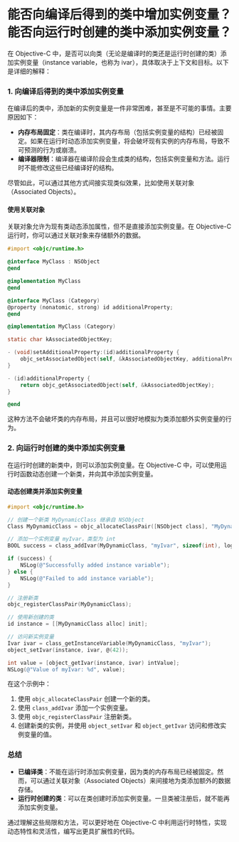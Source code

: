 # 能否向编译后得到的类中增加实例变量？能否向运行时创建的类中添加实例变量？

在 Objective-C 中，是否可以向类（无论是编译时的类还是运行时创建的类）添加实例变量（instance variable，也称为 ivar），具体取决于上下文和目标。以下是详细的解释：

### 1. 向编译后得到的类中添加实例变量

在编译后的类中，添加新的实例变量是一件非常困难，甚至是不可能的事情。主要原因如下：

- **内存布局固定**：类在编译时，其内存布局（包括实例变量的结构）已经被固定。如果在运行时动态添加实例变量，将会破坏现有实例的内存布局，导致不可预测的行为或崩溃。
- **编译器限制**：编译器在编译阶段会生成类的结构，包括实例变量和方法。运行时不能修改这些已经编译好的结构。

尽管如此，可以通过其他方式间接实现类似效果，比如使用关联对象（Associated Objects）。

#### 使用关联对象

关联对象允许为现有类动态添加属性，但不是直接添加实例变量。在 Objective-C 运行时，你可以通过关联对象来存储额外的数据。

```objective-c
#import <objc/runtime.h>

@interface MyClass : NSObject
@end

@implementation MyClass
@end

@interface MyClass (Category)
@property (nonatomic, strong) id additionalProperty;
@end

@implementation MyClass (Category)

static char kAssociatedObjectKey;

- (void)setAdditionalProperty:(id)additionalProperty {
    objc_setAssociatedObject(self, &kAssociatedObjectKey, additionalProperty, OBJC_ASSOCIATION_RETAIN_NONATOMIC);
}

- (id)additionalProperty {
    return objc_getAssociatedObject(self, &kAssociatedObjectKey);
}

@end
```

这种方法不会破坏类的内存布局，并且可以很好地模拟为类添加额外实例变量的行为。

### 2. 向运行时创建的类中添加实例变量

在运行时创建的新类中，则可以添加实例变量。在 Objective-C 中，可以使用运行时函数动态创建一个新类，并向其中添加实例变量。

#### 动态创建类并添加实例变量

```objective-c
#import <objc/runtime.h>

// 创建一个新类 MyDynamicClass 继承自 NSObject
Class MyDynamicClass = objc_allocateClassPair([NSObject class], "MyDynamicClass", 0);

// 添加一个实例变量 myIvar，类型为 int
BOOL success = class_addIvar(MyDynamicClass, "myIvar", sizeof(int), log2(sizeof(int)), @encode(int));

if (success) {
    NSLog(@"Successfully added instance variable");
} else {
    NSLog(@"Failed to add instance variable");
}

// 注册新类
objc_registerClassPair(MyDynamicClass);

// 使用新创建的类
id instance = [[MyDynamicClass alloc] init];

// 访问新实例变量
Ivar ivar = class_getInstanceVariable(MyDynamicClass, "myIvar");
object_setIvar(instance, ivar, @(42));

int value = [object_getIvar(instance, ivar) intValue];
NSLog(@"Value of myIvar: %d", value);
```

在这个示例中：

1. 使用 `objc_allocateClassPair` 创建一个新的类。
2. 使用 `class_addIvar` 添加一个实例变量。
3. 使用 `objc_registerClassPair` 注册新类。
4. 创建新类的实例，并使用 `object_setIvar` 和 `object_getIvar` 访问和修改实例变量的值。

### 总结

- **已编译类**：不能在运行时添加实例变量，因为类的内存布局已经被固定。然而，可以通过关联对象（Associated Objects）来间接地为类添加额外的数据存储。
- **运行时创建的类**：可以在类创建时添加实例变量。一旦类被注册后，就不能再添加实例变量。

通过理解这些局限和方法，可以更好地在 Objective-C 中利用运行时特性，实现动态特性和灵活性，编写出更具扩展性的代码。
